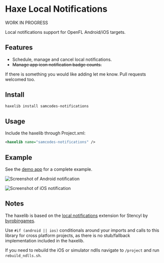 # Haxe Local Notifications

WORK IN PROGRESS

Local notifications support for OpenFL Android/iOS targets.

## Features

* Schedule, manage and cancel local notifications.
* ~~Manage app icon notification badge counts.~~

If there is something you would like adding let me know. Pull requests welcomed too.

## Install

```bash
haxelib install samcodes-notifications
```

## Usage

Include the haxelib through Project.xml:
```xml
<haxelib name="samcodes-notifications" />
```

## Example

See the [demo app](https://github.com/Tw1ddle/samcodes-notifications-demo) for a complete example.

![Screenshot of Android notification](https://github.com/Tw1ddle/samcodes-notifications-demo/blob/master/screenshots/notification-android.gif?raw=true "Notification Android")

![Screenshot of iOS notification](https://github.com/Tw1ddle/samcodes-notifications-demo/blob/master/screenshots/notification-ios.gif?raw=true "Notification iOS")

## Notes
The haxelib is based on the [local notifications](https://github.com/byrobingames/localnotifications) extension for Stencyl by [byrobingames](https://github.com/byrobingames).

Use ```#if (android || ios)``` conditionals around your imports and calls to this library for cross platform projects, as there is no stub/fallback implementation included in the haxelib.

If you need to rebuild the iOS or simulator ndlls navigate to ```/project``` and run ```rebuild_ndlls.sh```.